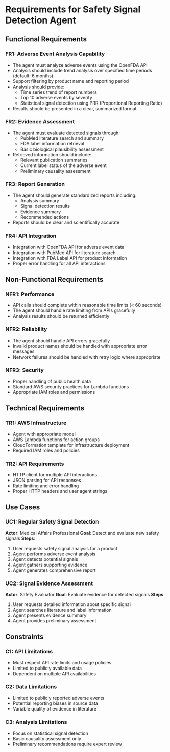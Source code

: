 # Requirements for Safety Signal Detection Agent

## Functional Requirements

### FR1: Adverse Event Analysis Capability

- The agent must analyze adverse events using the OpenFDA API
- Analysis should include trend analysis over specified time periods (default: 6 months)
- Support filtering by product name and reporting period
- Analysis should provide:
  - Time series trend of report numbers
  - Top 10 adverse events by severity
  - Statistical signal detection using PRR (Proportional Reporting Ratio)
- Results should be presented in a clear, summarized format

### FR2: Evidence Assessment

- The agent must evaluate detected signals through:
  - PubMed literature search and summary
  - FDA label information retrieval
  - Basic biological plausibility assessment
- Retrieved information should include:
  - Relevant publication summaries
  - Current label status of the adverse event
  - Preliminary causality assessment

### FR3: Report Generation

- The agent should generate standardized reports including:
  - Analysis summary
  - Signal detection results
  - Evidence summary
  - Recommended actions
- Reports should be clear and scientifically accurate

### FR4: API Integration

- Integration with OpenFDA API for adverse event data
- Integration with PubMed API for literature search
- Integration with FDA Label API for product information
- Proper error handling for all API interactions

## Non-Functional Requirements

### NFR1: Performance

- API calls should complete within reasonable time limits (< 60 seconds)
- The agent should handle rate limiting from APIs gracefully
- Analysis results should be returned efficiently

### NFR2: Reliability

- The agent should handle API errors gracefully
- Invalid product names should be handled with appropriate error messages
- Network failures should be handled with retry logic where appropriate

### NFR3: Security

- Proper handling of public health data
- Standard AWS security practices for Lambda functions
- Appropriate IAM roles and permissions

## Technical Requirements

### TR1: AWS Infrastructure

- Agent with appropriate model
- AWS Lambda functions for action groups
- CloudFormation template for infrastructure deployment
- Required IAM roles and policies

### TR2: API Requirements

- HTTP client for multiple API interactions
- JSON parsing for API responses
- Rate limiting and error handling
- Proper HTTP headers and user agent strings

## Use Cases

### UC1: Regular Safety Signal Detection

**Actor**: Medical Affairs Professional
**Goal**: Detect and evaluate new safety signals
**Steps**:

1. User requests safety signal analysis for a product
2. Agent performs adverse event analysis
3. Agent detects potential signals
4. Agent gathers supporting evidence
5. Agent generates comprehensive report

### UC2: Signal Evidence Assessment

**Actor**: Safety Evaluator
**Goal**: Evaluate evidence for detected signals
**Steps**:

1. User requests detailed information about specific signal
2. Agent searches literature and label information
3. Agent presents evidence summary
4. Agent provides preliminary assessment

## Constraints

### C1: API Limitations

- Must respect API rate limits and usage policies
- Limited to publicly available data
- Dependent on multiple API availabilities

### C2: Data Limitations

- Limited to publicly reported adverse events
- Potential reporting biases in source data
- Variable quality of evidence in literature

### C3: Analysis Limitations

- Focus on statistical signal detection
- Basic causality assessment only
- Preliminary recommendations require expert review
